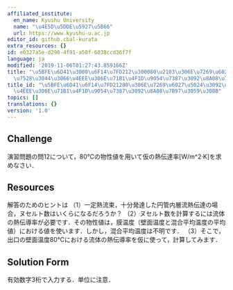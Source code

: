 ```yaml
---
affiliated_institute:
  en_name: Kyushu University
  name: "\u4E5D\u5DDE\u5927\u5B66"
  url: https://www.kyushu-u.ac.jp
editor_id: github.cbal-kurata
extra_resources: {}
id: e0327a5e-d290-4f91-a50f-6038ccd36f7f
language: ja
modified: '2019-11-06T01:27:43.859166Z'
title: "\u5BFE\u6D41\u3000\u6F14\u7FD212\u300080\u2103\u306E\u7269\u6027\u5024\u3092\
  \u7528\u3044\u3066\u4EEE\u306E\u71B1\u4F1D\u9054\u7387\u3092\u8A08\u7B97\u3059\u308B"
title_id: "\u5BFE\u6D41\u6F14\u7FD21280\u306E\u7269\u6027\u5024\u3092\u7528\u3044\u3066\
  \u4EEE\u306E\u71B1\u4F1D\u9054\u7387\u3092\u8A08\u7B97\u3059\u308B"
topics: []
translations: {}
version: '1.0'
---
```


## Challenge
演習問題の問12について，80℃の物性値を用いて仮の熱伝達率[W/m^2·K]を求めなさい．

## Resources
解答のためのヒントは
（1）一定熱流束，十分発達した円管内層流熱伝達の場合，ヌセルト数はいくらになるだろうか？
（2）ヌセルト数を計算するには流体の熱伝導率が必要です．その物性値は，膜温度（壁面温度と混合平均温度の平均値）における値を使います．しかし，混合平均温度は不明です．
（3）そこで，出口の壁面温度80℃における流体の熱伝導率を仮に使って，計算してみます．

## Solution Form
有効数字3桁で入力する．単位に注意．



